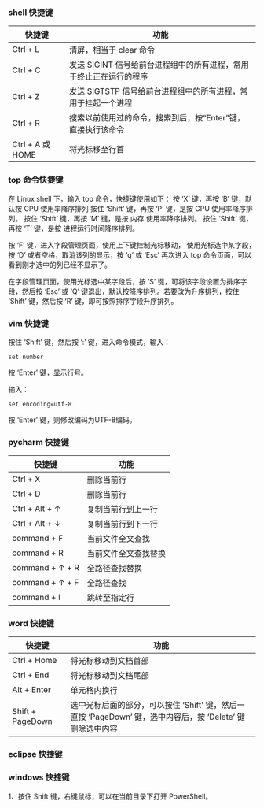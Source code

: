 ### shell 快捷键
快捷键 | 功能
--- | ---
Ctrl + L | 清屏，相当于 clear 命令
Ctrl + C | 发送 SIGINT 信号给前台进程组中的所有进程，常用于终止正在运行的程序
Ctrl + Z | 发送 SIGTSTP 信号给前台进程组中的所有进程，常用于挂起一个进程
Ctrl + R | 搜索以前使用过的命令，搜索到后，按“Enter”键，直接执行该命令
Ctrl + A 或 HOME | 将光标移至行首

### top 命令快捷键
在 Linux shell 下，输入 top 命令，快捷键使用如下：
按 ‘X’ 键，再按 ‘B’ 键，默认按 CPU 使用率降序排列
按住 ‘Shift’ 键，再按 ‘P’ 键，是按 CPU 使用率降序排列。
按住 ‘Shift’ 键，再按 ‘M’ 键，是按 内存 使用率降序排列。
按住 ‘Shift’ 键，再按 ‘T’ 键，是按 进程运行时间降序排列。

按 ‘F’ 键，进入字段管理页面，使用上下键控制光标移动，
使用光标选中某字段，按 ‘D’ 或者空格，取消该列的显示，按 ‘q’ 或 ‘Esc’ 再次进入 top 命令页面，可以看到刚才选中的列已经不显示了。

在字段管理页面，使用光标选中某字段后，按 ‘S’ 键，可将该字段设置为排序字段，然后按 ‘Esc’ 或 ‘Q’ 键退出，默认按降序排列。若要改为升序排列，按住 ‘Shift’ 键，然后按 ‘R’ 键，即可按照排序字段升序排列。

### vim 快捷键
按住 ‘Shift’ 键，然后按 ‘:’ 键，进入命令模式，输入：
```angular2html
set number
```
按 ‘Enter’ 键，显示行号。

输入：
```angular2html
set encoding=utf-8
```
按 ‘Enter’ 键，则修改编码为UTF-8编码。



### pycharm 快捷键
快捷键 | 功能
---|---
Ctrl + X | 删除当前行
Ctrl + D | 删除当前行
Ctrl + Alt + ↑ | 复制当前行到上一行
Ctrl + Alt + ↓ | 复制当前行到下一行
command + F | 当前文件全文查找
command + R | 当前文件全文查找替换
command + ↑ + R | 全路径查找替换
command + ↑ + F | 全路径查找
command + l | 跳转至指定行




### word 快捷键
快捷键 | 功能
---|---
Ctrl + Home | 将光标移动到文档首部
Ctrl + End | 将光标移动到文档尾部
Alt + Enter | 单元格内换行
Shift + PageDown | 选中光标后面的部分，可以按住 ‘Shift’ 键，然后一直按 ‘PageDown’ 键，选中内容后，按 ‘Delete’ 键删除选中内容


### eclipse 快捷键


### windows 快捷键
1、按住 Shift 键，右键鼠标，可以在当前目录下打开 PowerShell。